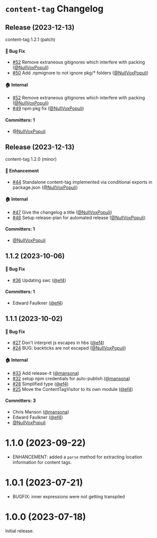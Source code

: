 # `content-tag` Changelog
## Release (2023-12-13)

content-tag 1.2.1 (patch)

#### :bug: Bug Fix
* [#52](https://github.com/embroider-build/content-tag/pull/52) Remove extraneous gitignores which interfere with packing ([@NullVoxPopuli](https://github.com/NullVoxPopuli))
* [#50](https://github.com/embroider-build/content-tag/pull/50) Add .npmignore to not ignore pkg/* folders ([@NullVoxPopuli](https://github.com/NullVoxPopuli))

#### :house: Internal
* [#52](https://github.com/embroider-build/content-tag/pull/52) Remove extraneous gitignores which interfere with packing ([@NullVoxPopuli](https://github.com/NullVoxPopuli))
* [#49](https://github.com/embroider-build/content-tag/pull/49) npm pkg fix ([@NullVoxPopuli](https://github.com/NullVoxPopuli))

#### Committers: 1
- [@NullVoxPopuli](https://github.com/NullVoxPopuli)
## Release (2023-12-13)

content-tag 1.2.0 (minor)

#### :rocket: Enhancement
* [#44](https://github.com/embroider-build/content-tag/pull/44) Standalone content-tag implemented via conditional exports in package.json ([@NullVoxPopuli](https://github.com/NullVoxPopuli))

#### :house: Internal
* [#47](https://github.com/embroider-build/content-tag/pull/47) Give the changelog a title ([@NullVoxPopuli](https://github.com/NullVoxPopuli))
* [#46](https://github.com/embroider-build/content-tag/pull/46) Setup release-plan for automated release ([@NullVoxPopuli](https://github.com/NullVoxPopuli))

#### Committers: 1
- [@NullVoxPopuli](https://github.com/NullVoxPopuli)

## 1.1.2 (2023-10-06)

#### :bug: Bug Fix
* [#36](https://github.com/embroider-build/content-tag/pull/36) Updating swc ([@ef4](https://github.com/ef4))

#### Committers: 1
- Edward Faulkner ([@ef4](https://github.com/ef4))

## 1.1.1 (2023-10-02)

#### :bug: Bug Fix
* [#27](https://github.com/embroider-build/content-tag/pull/27) Don't interpret js escapes in hbs ([@ef4](https://github.com/ef4))
* [#24](https://github.com/embroider-build/content-tag/pull/24) BUG: backticks are not escaped ([@NullVoxPopuli](https://github.com/NullVoxPopuli))

#### :house: Internal
* [#33](https://github.com/embroider-build/content-tag/pull/33) Add release-it ([@mansona](https://github.com/mansona))
* [#32](https://github.com/embroider-build/content-tag/pull/32) setup npm credentials for auto-publish ([@mansona](https://github.com/mansona))
* [#28](https://github.com/embroider-build/content-tag/pull/28) Simplified type ([@ef4](https://github.com/ef4))
* [#25](https://github.com/embroider-build/content-tag/pull/25) Move the ContentTagVisitor to its own module ([@ef4](https://github.com/ef4))

#### Committers: 3
- Chris Manson ([@mansona](https://github.com/mansona))
- Edward Faulkner ([@ef4](https://github.com/ef4))
- [@NullVoxPopuli](https://github.com/NullVoxPopuli)


# 1.1.0 (2023-09-22)

 - ENHANCEMENT: added a `parse` method for extracting location information for content tags.

# 1.0.1 (2023-07-21)

 - BUGFIX: inner expressions were not getting transpiled

# 1.0.0 (2023-07-18)

Initial release.
